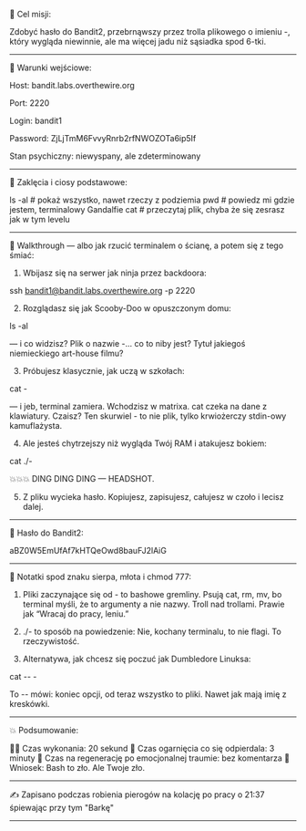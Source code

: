 🎯 Cel misji:

Zdobyć hasło do Bandit2, przebrnąwszy przez trolla plikowego o imieniu -, który wygląda niewinnie, ale ma więcej jadu niż sąsiadka spod 6-tki.


---

🧙 Warunki wejściowe:

Host: bandit.labs.overthewire.org

Port: 2220

Login: bandit1

Password: ZjLjTmM6FvvyRnrb2rfNWOZOTa6ip5If

Stan psychiczny: niewyspany, ale zdeterminowany



---

🧰 Zaklęcia i ciosy podstawowe:

ls -al        # pokaż wszystko, nawet rzeczy z podziemia
pwd           # powiedz mi gdzie jestem, terminalowy Gandalfie
cat <plik>    # przeczytaj plik, chyba że się zesrasz jak w tym levelu


---

🔪 Walkthrough — albo jak rzucić terminalem o ścianę, a potem się z tego śmiać:

1. Wbijasz się na serwer jak ninja przez backdoora:



ssh bandit1@bandit.labs.overthewire.org -p 2220

2. Rozglądasz się jak Scooby-Doo w opuszczonym domu:



ls -al

— i co widzisz? Plik o nazwie -... co to niby jest? Tytuł jakiegoś niemieckiego art-house filmu?

3. Próbujesz klasycznie, jak uczą w szkołach:



cat -

— i jeb, terminal zamiera. Wchodzisz w matrixa. cat czeka na dane z klawiatury. Czaisz? Ten skurwiel - to nie plik, tylko krwiożerczy stdin-owy kamuflażysta.

4. Ale jesteś chytrzejszy niż wygląda Twój RAM i atakujesz bokiem:



cat ./-

💥💥💥 DING DING DING — HEADSHOT.

5. Z pliku wycieka hasło. Kopiujesz, zapisujesz, całujesz w czoło i lecisz dalej.




---

🔑 Hasło do Bandit2:

aBZ0W5EmUfAf7kHTQeOwd8bauFJ2lAiG


---

🧠 Notatki spod znaku sierpa, młota i chmod 777:

1. Pliki zaczynające się od - to bashowe gremliny. Psują cat, rm, mv, bo terminal myśli, że to argumenty a nie nazwy. Troll nad trollami. Prawie jak “Wracaj do pracy, leniu.”


2. ./- to sposób na powiedzenie: Nie, kochany terminalu, to nie flagi. To rzeczywistość.


3. Alternatywa, jak chcesz się poczuć jak Dumbledore Linuksa:



cat -- -

To -- mówi: koniec opcji, od teraz wszystko to pliki. Nawet jak mają imię z kreskówki.


---

💥 Podsumowanie:

👨‍💻 Czas wykonania: 20 sekund
🧠 Czas ogarnięcia co się odpierdala: 3 minuty
🧻 Czas na regenerację po emocjonalnej traumie: bez komentarza
📓 Wniosek: Bash to zło. Ale Twoje zło.


---

✍️ Zapisano podczas robienia pierogów na kolację po pracy o 21:37 śpiewając przy tym "Barkę"

---
